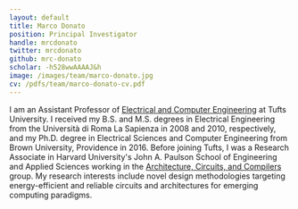 ```yaml
---
layout: default
title: Marco Donato
position: Principal Investigator
handle: mrcdonato
twitter: mrcdonato
github: mrc-donato
scholar: -h528wwAAAAJ&h
image: /images/team/marco-donato.jpg
cv: /pdfs/team/marco-donato-cv.pdf
---
```


I am an Assistant Professor of [Electrical and Computer Engineering](https://engineering.tufts.edu/ece/) at Tufts University. I 
received my B.S. and M.S. degrees in Electrical Engineering from the Università di Roma La Sapienza in 2008 and 2010, 
respectively, and my Ph.D. degree in Electrical Sciences and Computer Engineering from Brown University, Providence in 2016.
Before joining Tufts, I was a Research Associate in Harvard University's John A. Paulson School of Engineering and Applied Sciences 
working in the [Architecture, Circuits, and Compilers](http://vlsiarch.eecs.harvard.edu) group. My research interests include novel
design methodologies targeting energy-efficient and reliable circuits and architectures for emerging computing paradigms.
